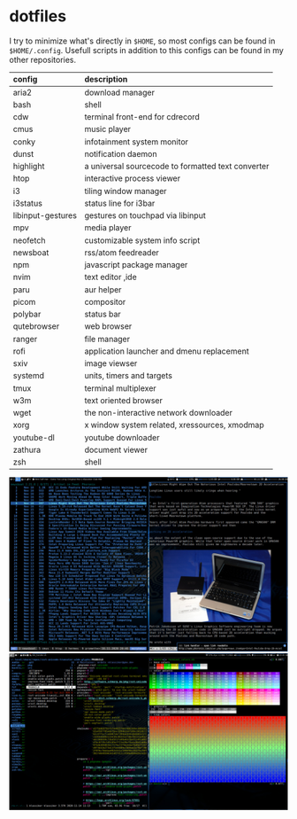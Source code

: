# dotfiles

I try to minimize what's directly in `$HOME`, so most configs can be found
in `$HOME/.config`. Usefull scripts in addition to this configs can be
found in my other repositories.

| config            | description                                        |
| :---------------- | :------------------------------------------------- |
| aria2             | download manager                                   |
| bash              | shell                                              |
| cdw               | terminal front-end for cdrecord                    |
| cmus              | music player                                       |
| conky             | infotainment system monitor                        |
| dunst             | notification daemon                                |
| highlight         | a universal sourcecode to formatted text converter |
| htop              | interactive process viewer                         |
| i3                | tiling window manager                              |
| i3status          | status line for i3bar                              |
| libinput-gestures | gestures on touchpad via libinput                  |
| mpv               | media player                                       |
| neofetch          | customizable system info script                    |
| newsboat          | rss/atom feedreader                                |
| npm               | javascript package manager                         |
| nvim              | text editor ,ide                                   |
| paru              | aur helper                                         |
| picom             | compositor                                         |
| polybar           | status bar                                         |
| qutebrowser       | web browser                                        |
| ranger            | file manager                                       |
| rofi              | application launcher and dmenu replacement         |
| sxiv              | image viewser                                      |
| systemd           | units, timers and targets                          |
| tmux              | terminal multiplexer                               |
| w3m               | text oriented browser                              |
| wget              | the non-interactive network downloader             |
| xorg              | x window system related, xressources, xmodmap      |
| youtube-dl        | youtube downloader                                 |
| zathura           | document viewer                                    |
| zsh               | shell                                              |

![monitor1](screenshot_monitor1.jpg)
![monitor2](screenshot_monitor2.jpg)
